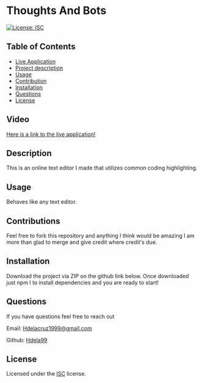 
# Thoughts And Bots

[![License: ISC](https://img.shields.io/badge/License-ISC-blue.svg)](https://opensource.org/licenses/ISC)

## Table of Contents
- [Live Application](#LiveApp)
- [Project description](#Description)
- [Usage](#Usage)
- [Contribution](#Contribution)
- [Installation](#Installation)
- [Questions](#Questions)
- [License](#License)


## Video
[Here is a link to the live application!](https://obscure-refuge-11279.herokuapp.com/) 

## Description
This is an online text editor I made that utilizes common coding highlighting. 

## Usage
Behaves like any text editor. 
## Contributions
Feel free to fork this repository and anything I think would be amazing I am more than glad to merge and give credit where credit's due. 

## Installation
Download the project via ZIP on the github link below. Once downloaded just npm I to install dependencies and you are ready to start!

## Questions
If you have questions feel free to reach out

Email: [Hdelacruz1999@gmail.com](mailto:Hdelacruz1999@gmail.com) 

Github: [Hdela99](https://github.com/Hdela99/EditedIt-The-Text-Editor)

## License
Licensed under the [ISC](https://choosealicense.com/licenses/isc/) license.
  
